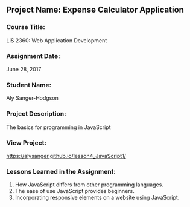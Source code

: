 ## Project Name:  Expense Calculator Application

### Course Title:
LIS 2360:  Web Application Development

### Assignment Date:  
June 28, 2017

### Student Name:  
Aly Sanger-Hodgson

### Project Description:
The basics for programming in JavaScript

### View Project:
https://alysanger.github.io/lesson4_JavaScript1/

### Lessons Learned in the Assignment:
1. How JavaScript differs from other programming languages.
2. The ease of use JavaScript provides beginners.
3. Incorporating responsive elements on a website using JavaScript. 

